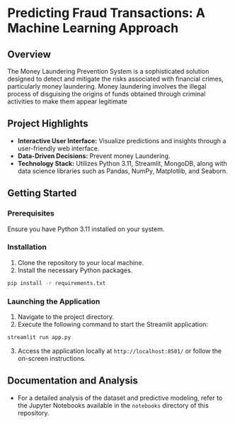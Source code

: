 
# Predicting Fraud Transactions: A Machine Learning Approach

## Overview
The Money Laundering Prevention System is a sophisticated solution designed to detect and mitigate the risks associated with financial crimes, particularly money laundering. Money laundering involves the illegal process of disguising the origins of funds obtained through criminal activities to make them appear legitimate

## Project Highlights
- **Interactive User Interface:** Visualize predictions and insights through a user-friendly web interface.
- **Data-Driven Decisions:** Prevent money Laundering.
- **Technology Stack:** Utilizes Python 3.11, Streamlit, MongoDB, along with data science libraries such as Pandas, NumPy, Matplotlib, and Seaborn.

## Getting Started

### Prerequisites
Ensure you have Python 3.11 installed on your system.

### Installation
1. Clone the repository to your local machine.
2. Install the necessary Python packages.
```sh
pip install -r requirements.txt
```

### Launching the Application
1. Navigate to the project directory.
2. Execute the following command to start the Streamlit application:
```sh
streamlit run app.py
```
3. Access the application locally at `http://localhost:8501/` or follow the on-screen instructions.

## Documentation and Analysis
- For a detailed analysis of the dataset and predictive modeling, refer to the Jupyter Notebooks available in the `notebooks` directory of this repository.


